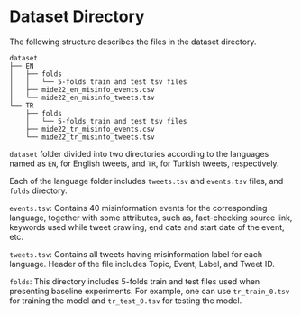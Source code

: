 # Dataset Directory

The following structure describes the files in the dataset directory.

```
dataset 
├── EN
│   ├── folds
│   │   └── 5-folds train and test tsv files
│   ├── mide22_en_misinfo_events.csv
│   └── mide22_en_misinfo_tweets.tsv
└── TR
    ├── folds
    │   └── 5-folds train and test tsv files
    ├── mide22_tr_misinfo_events.csv
    └── mide22_tr_misinfo_tweets.tsv
```

`dataset` folder divided into two directories according to the languages named as `EN`, for English tweets, and `TR`, for Turkish tweets, respectively.

Each of the language folder includes `tweets.tsv` and `events.tsv` files, and `folds` directory.

`events.tsv`: Contains 40 misinformation events for the corresponding language, together with some attributes, such as, fact-checking source link, keywords used while tweet crawling, end date and start date of the event, etc.

`tweets.tsv`: Contains all tweets having misinformation label for each language. Header of the file includes Topic, Event, Label, and Tweet ID.

`folds`: This directory includes 5-folds train and test files used when presenting baseline experiments. For example, one can use `tr_train_0.tsv` for training the model and `tr_test_0.tsv` for testing the model.
